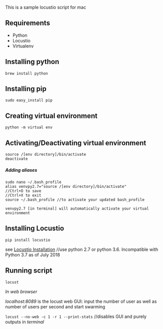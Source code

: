 This is a sample locustio script for mac

## Requirements
* Python
* Locustio
* Virtualenv

## Installing python
```
brew install python
```

## Installing pip
```
sudo easy_install pip
```

## Creating virtual environment
```
python -m virtual env
```

## Activating/Deactivating virtual environment
```
source /[env directory]/bin/activate
deactivate
```

##### Adding aliases
```
sudo nano ~/.bash_profile
alias venvpy2.7="source /[env directory]/bin/activate"
//Ctrl+O to save
//Ctrl+X to exit
source ~/.bash_profile //to activate your updated bash_profile

venvpy2.7 [in terminal] will automatically activate your virtual environment
```

## Installing Locustio
```
pip install locustio
``` 
see [Locustio Installation](https://docs.locust.io/en/stable/installation.html)
//use python 2.7 or python 3.6. Incompatible with Python 3.7 as of July 2018

## Running script
`locust` 

_In web browser_

_localhost:8089_ is the locust web GUI: input the number of user as well as number of users per second and start swarming

`locust --no-web -c 1 -r 1 --print-stats` //disables GUI and purely outputs in _terminal_